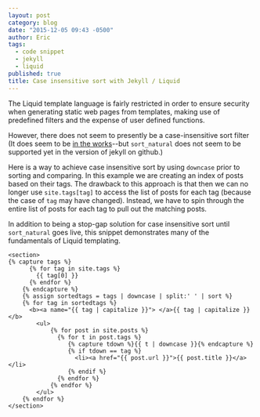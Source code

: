 ```yaml
---
layout: post
category: blog
date: "2015-12-05 09:43 -0500"
author: Eric
tags: 
  - code snippet
  - jekyll
  - liquid
published: true
title: Case insensitive sort with Jekyll / Liquid
---
```




The Liquid template language is fairly restricted in order to ensure security when generating static web pages from templates, making use of predefined filters and the expense of user defined functions.

However, there does not seem to presently be a case-insensitive sort filter (It does seem to be [in the works](https://github.com/Shopify/liquid/pull/554)--but `sort_natural` does not seem to be supported yet in the version of jekyll on github.)

Here is a way to achieve case insensitive sort by using `downcase` prior to sorting and comparing.  In this example we are creating an index of posts based on their tags.  The drawback to this approach is that then we can no longer use `site.tags[tag]` to access the list of posts for each tag (because the case of `tag` may have changed).  Instead, we have to spin through the entire list of posts for each tag to pull out the matching posts.

In addition to being a stop-gap solution for case insensitive sort until `sort_natural` goes live, this snippet demonstrates many of the fundamentals of Liquid templating.

```Liquid
<section>  
{% capture tags %}
	  {% for tag in site.tags %}
	    {{ tag[0] }}
	  {% endfor %}
	{% endcapture %}
	{% assign sortedtags = tags | downcase | split:' ' | sort %}
	{% for tag in sortedtags %}
	  <b><a name="{{ tag | capitalize }}"> </a>{{ tag | capitalize }}</b>
	    <ul>
	        {% for post in site.posts %}
	          {% for t in post.tags %}
	             {% capture tdown %}{{ t | downcase }}{% endcapture %}
	          	 {% if tdown == tag %}
  			       <li><a href="{{ post.url }}">{{ post.title }}</a></li>
				 {% endif %}
	          {% endfor %}
		    {% endfor %}
		</ul>
	{% endfor %}
</section>
```
